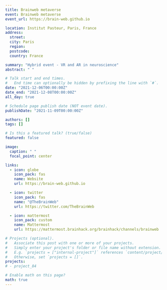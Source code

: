 ```yaml
---
title: Brainweb metaverse
event: Brainweb metaverse
event_url: https://brain-web.github.io

location: Institut Pasteur, Paris, France
address:
  street:
  city: Paris
  region:
  postcode:
  country: France

summary: "Hybrid event - VR and AR in neuroscience"
abstract: " "

# Talk start and end times.
#   End time can optionally be hidden by prefixing the line with `#`.
date: "2021-12-06T00:00:00Z"
date_end: "2021-12-08T00:00:00Z"
all_day: true

# Schedule page publish date (NOT event date).
publishDate: "2021-11-09T00:00:00Z"

authors: []
tags: []

# Is this a featured talk? (true/false)
featured: false

image:
  caption: " "
  focal_point: center

links:
  - icon: globe
    icon_pack: fas
    name: Website
    url: https://brain-web.github.io

  - icon: twitter
    icon_pack: fas
    name: "@TheBrainWeb"
    url: https://twitter.com/TheBrainWeb

  - icon: mattermost
    icon_pack: custom
    name: Mattermost
    url: https://mattermost.brainhack.org/brainhack/channels/brainweb

# Projects (optional).
#   Associate this post with one or more of your projects.
#   Simply enter your project's folder or file name without extension.
#   E.g. `projects = ["internal-project"]` references `content/project/deep-learning/index.md`.
#   Otherwise, set `projects = []`.
projects:
# - project_84

# Enable math on this page?
math: true
---
```

